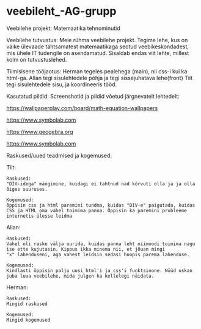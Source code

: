 # veebileht_-AG-grupp
Veebilehe projekt: Matemaatika tehnominutid

Veebilehe tutvustus:
Meie rühma veebilehe projekt. Tegime lehe, kus on väike ülevaade tähtsamatest matemaatikaga seotud veebikeskondadest, mis ühele IT tudengile on asendamatud.
Sisaldab endas viit lehte, millest kolm on tutvustuslehed.

Tiimisisene tööjaotus:
Herman tegeles  pealehega (main), nii css-i kui ka html-ga.
Allan tegi sisulehtedele põhja ja tegi sissejuhatava lehe(front)
Tiit tegi sisulehtedele sisu,  ja koordineeris tööd.

Kasutatud pildid:
Screenshotid ja pildid võetud järgnevatelt lehtedelt:

https://wallpaperplay.com/board/math-equation-wallpapers

https://www.symbolab.com

https://www.geogebra.org

https://www.symbolab.com

Raskused/uued teadmised ja kogemused:

Tiit:

    Raskused:
	"DIV-idega" mängimine, kuidagi ei tahtnud nad kõrvuti olla ja ja olla õiges suuruses.
	
    Kogemused:
	õppisin css ja html paremini tundma, kuidas "DIV-e" paigutada, kuidas CSS ja HTML oma vahel toimima panna. Õppisin ka paremini probleeme internetis ülesse leidma
	
Allan:

    Raskused:
	Vahel oli raske välja uurida, kuidas panna leht niimoodi toimima nagu ise ette kujutasin. Kippus ikka minema nii, et jõuan mingi 
	"x" lahenduseni, aga vahest leidsin sedasi hoopis parema lahenduse.
	
    Kogemused:
	Kindlasti õppisin palju uusi html'i ja css'i funktsioone. Nüüd oskan juba luua veebilehe, mida julgen ka kellelegi näidata.
	
Herman:

    Raskused:
	Mingid raskused
	
    Kogemused:
	Mingid kogemused
